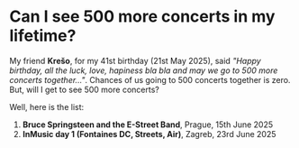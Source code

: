# Can I see 500 more concerts in my lifetime?

My friend **Krešo**, for my 41st birthday (21st May 2025), said _"Happy birthday, all the luck, love, hapiness bla bla and may we go to 500 more concerts together..."_. Chances of us going to 500 concerts together is zero. But, will I get to see 500 more concerts?

Well, here is the list:

1. **Bruce Springsteen and the E-Street Band**, Prague, 15th June 2025
2. **InMusic day 1 (Fontaines DC, Streets, Air)**, Zagreb, 23rd June 2025
